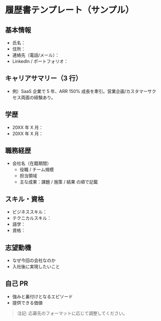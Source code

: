 ﻿# 履歴書テンプレート（サンプル）

## 基本情報
- 氏名：
- 住所：
- 連絡先（電話/メール）：
- LinkedIn / ポートフォリオ：

## キャリアサマリー（3 行）
- 例）SaaS 企業で 5 年、ARR 150% 成長を牽引。営業企画/カスタマーサクセス両面の経験あり。

## 学歴
- 20XX 年 X 月：
- 20XX 年 X 月：

## 職務経歴
- 会社名（在籍期間）
  - 役職 / チーム規模
  - 担当領域
  - 主な成果：課題 / 施策 / 結果 の順で記載

## スキル・資格
- ビジネススキル：
- テクニカルスキル：
- 語学：
- 資格：

## 志望動機
- なぜ今回の会社なのか
- 入社後に実現したいこと

## 自己 PR
- 強みと裏付けとなるエピソード
- 提供できる価値

> 注記: 応募先のフォーマットに応じて調整してください。
